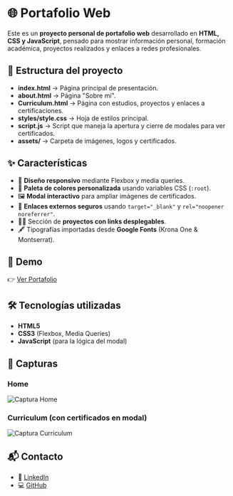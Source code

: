 # 🌐 Portafolio Web  

Este es un **proyecto personal de portafolio web** desarrollado en **HTML, CSS y JavaScript**, pensado para mostrar información personal, formación académica, proyectos realizados y enlaces a redes profesionales.  

## 📂 Estructura del proyecto  

- **index.html** → Página principal de presentación.  
- **about.html** → Página "Sobre mí".  
- **Curriculum.html** → Página con estudios, proyectos y enlaces a certificaciones.  
- **styles/style.css** → Hoja de estilos principal.  
- **script.js** → Script que maneja la apertura y cierre de modales para ver certificados.  
- **assets/** → Carpeta de imágenes, logos y certificados.  

## ✨ Características  

- 📱 **Diseño responsivo** mediante Flexbox y media queries.  
- 🎨 **Paleta de colores personalizada** usando variables CSS (`:root`).  
- 🖼️ **Modal interactivo** para ampliar imágenes de certificados.  
- 🔗 **Enlaces externos seguros** usando `target="_blank"` y `rel="noopener noreferrer"`.  
- 🧑‍💻 Sección de **proyectos con links desplegables**.  
- 🖋️ Tipografías importadas desde **Google Fonts** (Krona One & Montserrat).  

## 🚀 Demo  

👉 [Ver Portafolio](https://portafolio-xi-eight-72.vercel.app/)

## 🛠️ Tecnologías utilizadas  

- **HTML5**  
- **CSS3** (Flexbox, Media Queries)  
- **JavaScript** (para la lógica del modal)  

## 📸 Capturas  

### Home  
![Captura Home](./assets/captura-home.png)  

### Curriculum (con certificados en modal)  
![Captura Curriculum](./assets/captura-curriculum.png)  

## 📬 Contacto  

- 💼 [LinkedIn](https://www.linkedin.com/in/pablo-kloster/)  
- 💻 [GitHub](https://github.com/pablogkloster/)  
